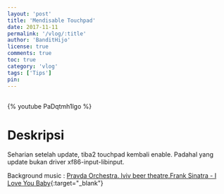 ```yaml
---
layout: 'post'
title: 'Mendisable Touchpad'
date: 2017-11-11
permalink: '/vlog/:title'
author: 'BanditHijo'
license: true
comments: true
toc: true
category: 'vlog'
tags: ['Tips']
pin:
---
```


<div style="margin-top:30px;"></div>

{% youtube PaDqtmh1lgo %}

# Deskripsi

Seharian setelah update, tiba2 touchpad kembali enable. Padahal yang update bukan driver xf86-input-libinput.

Background music :
[Pravda Orchestra. lviv beer theatre.Frank Sinatra - I Love You Baby](https://youtu.be/cw1ILxW2CJU){:target="_blank"}
